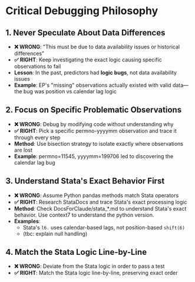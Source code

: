 # Critical Debugging Philosophy

## 1. **Never Speculate About Data Differences**
- **❌ WRONG**: "This must be due to data availability issues or historical differences"
- **✅ RIGHT**: Keep investigating the exact logic causing specific observations to fail
- **Lesson**: In the past, predictors had **logic bugs**, not data availability issues
- **Example**: EP's "missing" observations actually existed with valid data—the bug was position vs calendar lag logic

## 2. **Focus on Specific Problematic Observations**
- **❌ WRONG**: Debug by modifying code without understanding why
- **✅ RIGHT**: Pick a specific permno-yyyymm observation and trace it through every step
- **Method**: Use bisection strategy to isolate exactly where observations are lost
- **Example**: permno=11545, yyyymm=199706 led to discovering the calendar lag bug

## 3. **Understand Stata's Exact Behavior First**
- **❌ WRONG**: Assume Python pandas methods match Stata operators
- **✅ RIGHT**: Research StataDocs and trace Stata's exact processing logic
- **Method**: Check DocsForClaude/stata_*.md to understand Stata's exact behavior. Use context7 to understand the python version. 
- **Examples**: 
    - Stata's `l6.` uses calendar-based lags, not position-based `shift(6)`
    - (tbc: explain null handling)

## 4. **Match the Stata Logic Line-by-Line**
- **❌ WRONG**: Deviate from the Stata logic in order to pass a test
- **✅ RIGHT**: Match the Stata logic line-by-line, preserving exact order